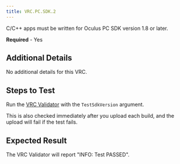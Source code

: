 ```yaml
---
title: VRC.PC.SDK.2
---
```


C/C++ apps must be written for Oculus PC SDK version 1.8 or later.

**Required** - Yes

## Additional Details

No additional details for this VRC.

## Steps to Test

Run the [VRC Validator](/documentation/pcsdk/latest/concepts/dg-vrcvalidator/) with the `TestSdkVersion` argument.

This is also checked immediately after you upload each build, and the upload will fail if the test fails.

## Expected Result

The VRC Validator will report "INFO: Test PASSED".
